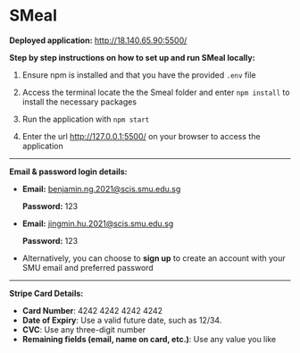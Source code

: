 # SMeal

**Deployed application:** http://18.140.65.90:5500/

**Step by step instructions on how to set up and run SMeal locally:**

1. Ensure npm is installed and that you have the provided `.env` file

2. Access the terminal locate the the Smeal folder and enter `npm install` to install the necessary packages

3. Run the application with `npm start`

4. Enter the url http://127.0.0.1:5500/ on your browser to access the application

---

**Email & password login details:**
- **Email:** benjamin.ng.2021@scis.smu.edu.sg

  **Password:** 123


- **Email:** jingmin.hu.2021@scis.smu.edu.sg

  **Password:** 123

- Alternatively, you can choose to **sign up** to create an account with your SMU email and preferred password

---

**Stripe Card Details:**
- **Card Number**: 4242 4242 4242 4242
- **Date of Expiry**: Use a valid future date, such as 12/34.
- **CVC**: Use any three-digit number
- **Remaining fields (email, name on card, etc.)**: Use any value you like

